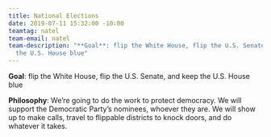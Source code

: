 ```yaml
---
title: National Elections
date: 2019-07-11 15:32:00 -10:00
teamtag: natel
team-email: natel
team-description: "**Goal**: flip the White House, flip the U.S. Senate, and keep
  the U.S. House blue"
---
```


**Goal**: flip the White House, flip the U.S. Senate, and keep the U.S. House blue

**Philosophy**: We’re going to do the work to protect democracy.  We will support the Democratic Party’s nominees, whoever they are.  We will show up to make calls, travel to flippable districts to knock doors, and do whatever it takes.  

